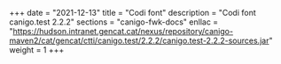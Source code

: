+++
date        = "2021-12-13"
title       = "Codi font"
description = "Codi font canigo.test 2.2.2"
sections    = "canigo-fwk-docs"
enllac		= "https://hudson.intranet.gencat.cat/nexus/repository/canigo-maven2/cat/gencat/ctti/canigo.test/2.2.2/canigo.test-2.2.2-sources.jar"
weight		= 1
+++
